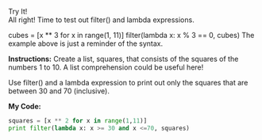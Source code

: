 Try It!<br>
All right! Time to test out filter() and lambda expressions.

cubes = [x ** 3 for x in range(1, 11)]
filter(lambda x: x % 3 == 0, cubes)
The example above is just a reminder of the syntax.

**Instructions:**
Create a list, squares, that consists of the squares of the numbers 1 to 10. A list comprehension could be useful here!

Use filter() and a lambda expression to print out only the squares that are between 30 and 70 (inclusive).

**My Code:**
```python
squares = [x ** 2 for x in range(1,11)]
print filter(lambda x: x >= 30 and x <=70, squares)
```

